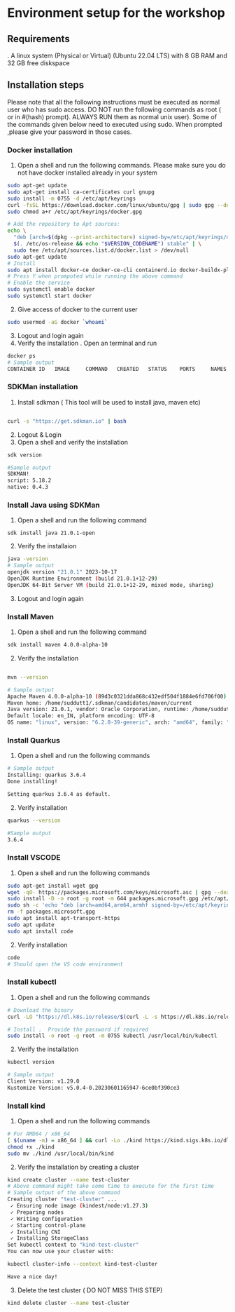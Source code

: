 # Environment setup for the workshop

## Requirements 

. A linux system (Physical or Virtual) (Ubuntu 22.04 LTS) with 8 GB RAM and 32 GB free diskspace

## Installation steps

Please note that all the following instructions must be executed as normal user who has sudo access. DO NOT run the following commands as root ( or in #(hash) prompt). ALWAYS RUN them as normal unix user). Some of the commands given below need to executed using sudo. When prompted ,please give your password in those cases. 

### Docker installation 

1. Open a shell and run the following commands. Please make sure you do not have docker installed already in your system
```sh
sudo apt-get update
sudo apt-get install ca-certificates curl gnupg
sudo install -m 0755 -d /etc/apt/keyrings
curl -fsSL https://download.docker.com/linux/ubuntu/gpg | sudo gpg --dearmor -o /etc/apt/keyrings/docker.gpg
sudo chmod a+r /etc/apt/keyrings/docker.gpg

# Add the repository to Apt sources:
echo \
  "deb [arch=$(dpkg --print-architecture) signed-by=/etc/apt/keyrings/docker.gpg] https://download.docker.com/linux/ubuntu \
  $(. /etc/os-release && echo "$VERSION_CODENAME") stable" | \
  sudo tee /etc/apt/sources.list.d/docker.list > /dev/null
sudo apt-get update
# Install 
sudo apt install docker-ce docker-ce-cli containerd.io docker-buildx-plugin docker-compose-plugin
# Press Y when prompoted while running the above command
# Enable the service 
sudo systemctl enable docker
sudo systemctl start docker

```
2. Give access of docker to the current user

```sh
sudo usermod -aG docker `whoami`
```
3. Logout and login again
4. Verify the installation . Open an terminal and run 
```sh
docker ps
# Sample output
CONTAINER ID   IMAGE     COMMAND   CREATED   STATUS    PORTS     NAMES

```


### SDKMan installation 

1. Install sdkman ( This tool will be used to install java, maven etc)
```sh

curl -s "https://get.sdkman.io" | bash 

```
2. Logout  & Login 
3. Open a shell and verify the installation 

```sh
sdk version

#Sample output
SDKMAN!
script: 5.18.2
native: 0.4.3

```
### Install Java using SDKMan 

1. Open a shell and run the following command 
```
sdk install java 21.0.1-open
```
2. Verify the installaion 

```sh
java -version
# Sample output 
openjdk version "21.0.1" 2023-10-17
OpenJDK Runtime Environment (build 21.0.1+12-29)
OpenJDK 64-Bit Server VM (build 21.0.1+12-29, mixed mode, sharing)

```
3. Logout and login again


### Install Maven 

1. Open a shell and run the following command

```sh
sdk install maven 4.0.0-alpha-10
```

2. Verify the installation 
```sh

mvn --version 

# Sample output
Apache Maven 4.0.0-alpha-10 (89d3c0321dda868c432edf504f1884e6fd706f00)
Maven home: /home/suddutt1/.sdkman/candidates/maven/current
Java version: 21.0.1, vendor: Oracle Corporation, runtime: /home/suddutt1/.sdkman/candidates/java/21.0.1-open
Default locale: en_IN, platform encoding: UTF-8
OS name: "linux", version: "6.2.0-39-generic", arch: "amd64", family: "unix"

```
### Install Quarkus
1. Open a shell and run the following commands
```sh
# Sample output 
Installing: quarkus 3.6.4
Done installing!

Setting quarkus 3.6.4 as default.

```
2. Verify installation
```sh
quarkus --version

#Sample output
3.6.4

```

### Install VSCODE 
1. Open a shell and run the following commands
```sh
sudo apt-get install wget gpg
wget -qO- https://packages.microsoft.com/keys/microsoft.asc | gpg --dearmor > packages.microsoft.gpg
sudo install -D -o root -g root -m 644 packages.microsoft.gpg /etc/apt/keyrings/packages.microsoft.gpg
sudo sh -c 'echo "deb [arch=amd64,arm64,armhf signed-by=/etc/apt/keyrings/packages.microsoft.gpg] https://packages.microsoft.com/repos/code stable main" > /etc/apt/sources.list.d/vscode.list'
rm -f packages.microsoft.gpg
sudo apt install apt-transport-https
sudo apt update
sudo apt install code
```
2. Verify installation 
```sh
code 
# Should open the VS code environment
```

### Install kubectl
1. Open a shell and run the following commands

```sh
# Download the binary 
curl -LO "https://dl.k8s.io/release/$(curl -L -s https://dl.k8s.io/release/stable.txt)/bin/linux/amd64/kubectl"

# Install .  Provide the password if required
sudo install -o root -g root -m 0755 kubectl /usr/local/bin/kubectl


```

2. Verify the installation 
```sh
kubectl version

# Sample output 
Client Version: v1.29.0
Kustomize Version: v5.0.4-0.20230601165947-6ce0bf390ce3

```

### Install kind

1. Open a shell and run the following commands

```sh
# For AMD64 / x86_64
[ $(uname -m) = x86_64 ] && curl -Lo ./kind https://kind.sigs.k8s.io/dl/v0.20.0/kind-linux-amd64
chmod +x ./kind
sudo mv ./kind /usr/local/bin/kind
```

2. Verify the installation by creating a cluster

```sh
kind create cluster --name test-cluster
# Above command might take some time to execute for the first time
# Sample output of the above command 
Creating cluster "test-cluster" ...
 ✓ Ensuring node image (kindest/node:v1.27.3) 
 ✓ Preparing nodes 
 ✓ Writing configuration 
 ✓ Starting control-plane  
 ✓ Installing CNI 
 ✓ Installing StorageClass
Set kubectl context to "kind-test-cluster"
You can now use your cluster with:

kubectl cluster-info --context kind-test-cluster

Have a nice day! 

```
3. Delete the test cluster ( DO NOT MISS THIS STEP)
```sh
kind delete cluster --name test-cluster
```

